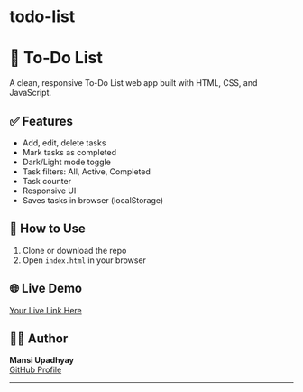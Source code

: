# todo-list
# 📝 To-Do List 

A clean, responsive To-Do List web app built with HTML, CSS, and JavaScript.

## ✅ Features
- Add, edit, delete tasks
- Mark tasks as completed
- Dark/Light mode toggle
- Task filters: All, Active, Completed
- Task counter
- Responsive UI
- Saves tasks in browser (localStorage)

## 🚀 How to Use
1. Clone or download the repo
2. Open `index.html` in your browser

## 🌐 Live Demo
[Your Live Link Here](https://Mansi-Upadhyay-12.github.io/todo-app)

## 🧑‍💻 Author
**Mansi Upadhyay**  
[GitHub Profile](https://github.com/Mansi-Upadhyay-12)

---

